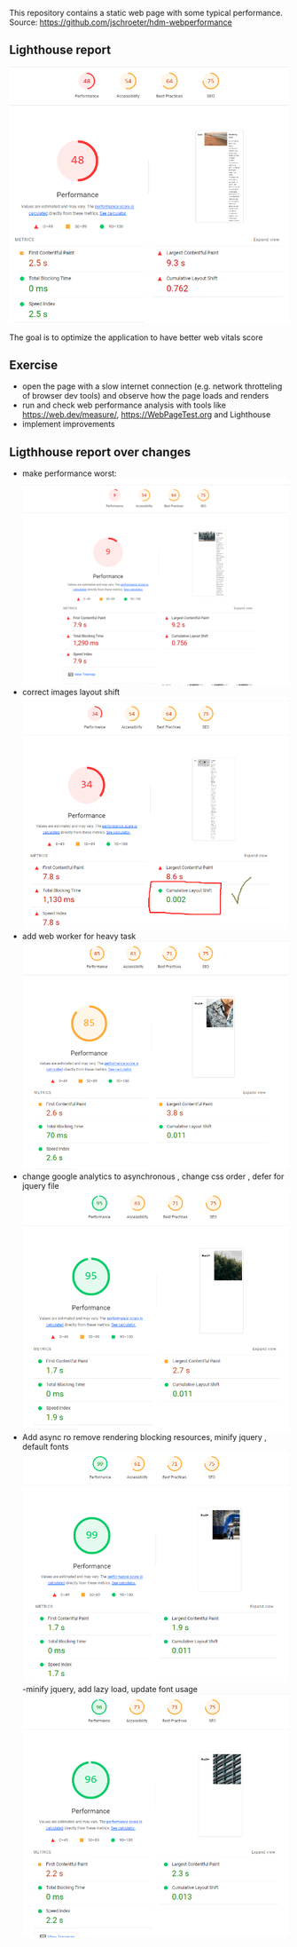 This repository contains a static web page with some typical performance. Source: https://github.com/jschroeter/hdm-webperformance

## Lighthouse report

![lighthouse report](image.png)

The goal is to optimize the application to have better web vitals score

## Exercise

- open the page with a slow internet connection (e.g. network throtteling of browser dev tools) and observe how the page loads and renders
- run and check web performance analysis with tools like https://web.dev/measure/, https://WebPageTest.org and Lighthouse
- implement improvements

## Ligthhouse report over changes

- make performance worst:
  ![score 9](image-1.png)
- correct images layout shift
  ![alt text](image-2.png)
- add web worker for heavy task 
![alt text](image-3.png)
- change google analytics to asynchronous , change css order , defer for jquery file
![alt text](image-4.png)
- Add async ro remove rendering blocking resources, minify jquery , default fonts
![alt text](image-5.png)
-minify jquery, add lazy load, update font usage 
![alt text](image-6.png)